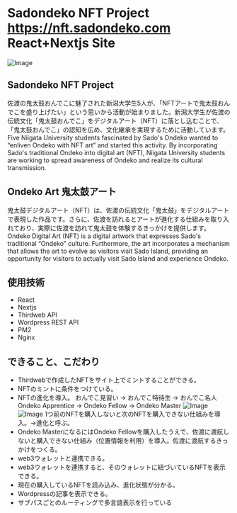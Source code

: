 # Sadondeko NFT Project https://nft.sadondeko.com React+Nextjs Site
![Image](https://github.com/user-attachments/assets/062a2d93-4f24-4cc0-94f2-00cd003ff2ec)
## Sadondeko NFT Project
佐渡の鬼太鼓おんでこに魅了された新潟大学生5人が、「NFTアートで鬼太鼓おんでこを盛り上げたい」という思いから活動が始まりました。新潟大学生が佐渡の伝統文化「鬼太鼓おんでこ」をデジタルアート（NFT）に落とし込むことで、「鬼太鼓おんでこ」の認知を広め、文化継承を実現するために活動しています。
Five Niigata University students fascinated by Sado's Ondeko wanted to “enliven Ondeko with NFT art” and started this activity. By incorporating Sado's traditional Ondeko into digital art (NFT), Niigata University students are working to spread awareness of Ondeko and realize its cultural transmission.
## Ondeko Art 鬼太鼓アート
鬼太鼓デジタルアート（NFT）は、佐渡の伝統文化「鬼太鼓」をデジタルアートで表現した作品です。さらに、佐渡を訪れるとアートが進化する仕組みを取り入れており、実際に佐渡を訪れて鬼太鼓を体験するきっかけを提供します。
Ondeko Digital Art (NFT) is a digital artwork that expresses Sado's traditional “Ondeko” culture. Furthermore, the art incorporates a mechanism that allows the art to evolve as visitors visit Sado Island, providing an opportunity for visitors to actually visit Sado Island and experience Ondeko.
## 使用技術
* React
* Nextjs
* Thirdweb API
* Wordpress REST API
* PM2
* Nginx
## できること、こだわり
* Thirdwebで作成したNFTをサイト上でミントすることができる。
* NFTのミントに条件をつけている。
* NFTの進化を導入。
  おんでこ見習い → おんでこ特待生 → おんでこ名人
  Ondeko Apprentice → Ondeko Fellow → Ondeko Master
  ![Image](https://www.sadondeko.com/wp-content/uploads/2024/11/%E3%81%8A%E3%82%93%E3%81%A7%E3%81%93%E3%81%82%E3%83%BC%E3%81%A8_ja.jpg)
  ![Image](https://www.sadondeko.com/wp-content/uploads/2024/11/%E3%81%8A%E3%82%93%E3%81%A7%E3%81%93%E3%81%82%E3%83%BC%E3%81%A8_en.png)
  1つ前のNFTを購入しないと次のNFTを購入できない仕組みを導入。→進化と呼ぶ。
* Ondeko MasterになるにはOndeko Fellowを購入したうえで、佐渡に渡航しないと購入できない仕組み（位置情報を利用）を導入。佐渡に渡航するきっかけをつくる。
* web3ウォレットと連携できる。
* web3ウォレットを連携すると、そのウォレットに紐づいているNFTを表示できる。
* 現在の購入しているNFTを読み込み、進化状態が分かる。
* Wordpressの記事を表示できる。
* サブパスごとのルーティングで多言語表示を行っている
